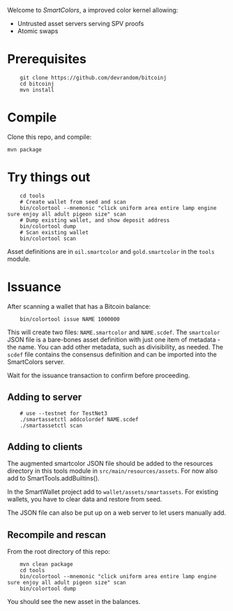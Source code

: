 Welcome to _SmartColors_, a improved color kernel allowing:

* Untrusted asset servers serving SPV proofs
* Atomic swaps

# Prerequisites

```
    git clone https://github.com/devrandom/bitcoinj
    cd bitcoinj
    mvn install
```

# Compile

Clone this repo, and compile:

`mvn package`

# Try things out

```
    cd tools
    # Create wallet from seed and scan
    bin/colortool --mnemonic "click uniform area entire lamp engine sure enjoy all adult pigeon size" scan
    # Dump existing wallet, and show deposit address
    bin/colortool dump
    # Scan existing wallet
    bin/colortool scan
```

Asset definitions are in `oil.smartcolor` and `gold.smartcolor` in the `tools` module.

# Issuance

After scanning a wallet that has a Bitcoin balance:

```
    bin/colortool issue NAME 1000000
```

This will create two files: `NAME.smartcolor` and `NAME.scdef`.  The `smartcolor` JSON file is a bare-bones asset definition with
just one item of metadata - the name.  You can add other metadata, such as divisibility, as needed.  The `scdef` file
contains the consensus definition and can be imported into the SmartColors server.

Wait for the issuance transaction to confirm before proceeding.

## Adding to server

```
    # use --testnet for TestNet3
    ./smartassetctl addcolordef NAME.scdef
    ./smartassetctl scan
```

## Adding to clients

The augmented smartcolor JSON file should be added to the resources directory in this tools module in `src/main/resources/assets`.
For now also add to SmartTools.addBuiltins().

In the SmartWallet project add to `wallet/assets/smartassets`.  For existing wallets, you have to clear data and restore from seed.

The JSON file can also be put up on a web server to let users manually add.

## Recompile and rescan

From the root directory of this repo:

```
    mvn clean package
    cd tools
    bin/colortool --mnemonic "click uniform area entire lamp engine sure enjoy all adult pigeon size" scan
    bin/colortool dump
```

You should see the new asset in the balances.
